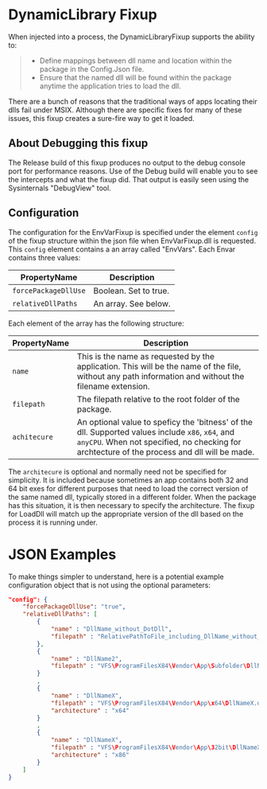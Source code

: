# DynamicLibrary Fixup
When injected into a process, the DynamicLibraryFixup supports the ability to:
> * Define mappings between dll name and location within the package in the Config.Json file.
> * Ensure that the named dll will be found within the package anytime the application tries to load the dll.

There are a bunch of reasons that the traditional ways of apps locating their dlls fail under MSIX.
Although there are specific fixes for many of these issues, this fixup creates a sure-fire way to get it loaded.

## About Debugging this fixup
The Release build of this fixup produces no output to the debug console port for performance reasons.
Use of the Debug build will enable you to see the intercepts and what the fixup did.
That output is easily seen using the Sysinternals "DebugView" tool.

## Configuration
The configuration for the EnvVarFixup is specified under the element `config` of the fixup structure within the json file when EnvVarFixup.dll is requested.
This `config` element contains a an array called "EnvVars".  Each Envar contains three values:

| PropertyName | Description |
| ------------ | ----------- |
| `forcePackageDllUse` | Boolean.  Set to true.|
| `relativeDllPaths` | An array. See below. |

Each element of the array has the following structure:

| PropertyName | Description |
| ------------ | ----------- |
| `name`| This is the name as requested by the application. This will be the name of the file, without any path information and without the filename extension.|
| `filepath`| The filepath relative to the root folder of the package. |
| `achitecure`| An optional value to speficy the 'bitness' of the dll.  Supported values include `x86`, `x64`, and `anyCPU`. When not specified, no checking for archtecture of the process and dll will be made.|

The `architecure` is optional and normally need not be specified for simplicity. It is included because sometimes an app contains both 32 and 64 bit exes for different purposes that need to load the correct version of the same named dll, typically stored in a different folder. When the package has this situation, it is then necessary to specify the architecture.  The fixup for LoadDll will match up the appropriate version of the dll based on the process it is running under.

# JSON Examples
To make things simpler to understand, here is a potential example configuration object that is not using the optional parameters:

```json
"config": {
    "forcePackageDllUse": "true",
    "relativeDllPaths": [
        {
            "name" : "DllName_without_DotDll",
            "filepath" : "RelativePathToFile_including_DllName_without_DotDll.dll"
        },
        {
            "name" : "DllName2",
            "filepath" : "VFS\ProgramFilesX84\Vendor\App\Subfolder\DllName2.dll"
        }
        ,
        {
            "name" : "DllNameX",
            "filepath" : "VFS\ProgramFilesX84\Vendor\App\x64\DllNameX.dll",
            "architecture" : "x64"
        }
        ,
        {
            "name" : "DllNameX",
            "filepath" : "VFS\ProgramFilesX84\Vendor\App\32bit\DllNameX.dll",
            "architecture" : "x86"
        }
    ]
}
```

